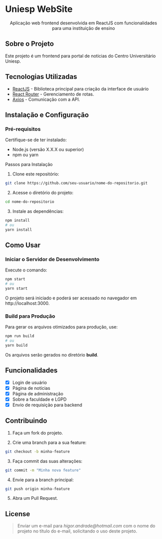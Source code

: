 # Uniesp WebSite

<p align="center">
    Aplicação web frontend desenvolvida em ReactJS com funcionalidades para uma instituição de ensino
</p>


## Sobre o Projeto
Este projeto é um frontend para portal de noticias do Centro Universitário Uniesp.

## Tecnologias Utilizadas
- [ReactJS](https://legacy.reactjs.org/docs/getting-started.html) - Biblioteca principal para criação da interface de usuário
- [React Router](https://www.npmjs.com/package/react-router-dom) - Gerenciamento de rotas.
- [Axios](https://www.npmjs.com/package/axios) - Comunicação com a API.

## Instalação e Configuração
### Pré-requisitos
Certifique-se de ter instalado:
- Node.js (versão X.X.X ou superior)
- npm ou yarn

Passos para Instalação
1. Clone este repositório:
```bash
git clone https://github.com/seu-usuario/nome-do-repositorio.git
```

2. Acesse o diretório do projeto:
```bash
cd nome-do-repositorio
```

3. Instale as dependências:
```bash
npm install
# ou
yarn install
```

## Como Usar
### Iniciar o Servidor de Desenvolvimento
Execute o comando:
```bash
npm start
# ou
yarn start
```
O projeto será iniciado e poderá ser acessado no navegador em http://localhost:3000.

### Build para Produção
Para gerar os arquivos otimizados para produção, use:
```bash
npm run build
# ou
yarn build
```
Os arquivos serão gerados no diretório <b>build</b>.

## Funcionalidades

- [x] Login de usuário
- [x] Página de notícias
- [x] Página de administração
- [x] Sobre a faculdade e LGPD
- [x] Envio de requisição para backend

## Contribuindo
1. Faça um fork do projeto.

2. Crie uma branch para a sua feature:
```bash
git checkout -b minha-feature
```

3. Faça commit das suas alterações:
```bash
git commit -m "Minha nova feature"
```

4. Envie para a branch principal:
```bash
git push origin minha-feature
```

5. Abra um Pull Request.

## License
>Enviar um e-mail para _higor.andrade@hotmail.com_ com o nome do projeto no título do 
> e-mail, solicitando o uso deste projeto.